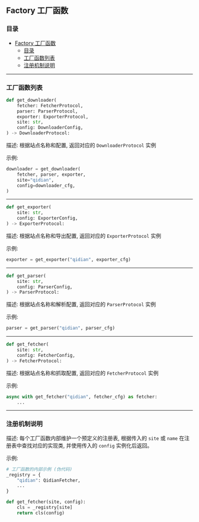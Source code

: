 ## Factory 工厂函数

### 目录

- [Factory 工厂函数](#factory-工厂函数)
  - [目录](#目录)
  - [工厂函数列表](#工厂函数列表)
  - [注册机制说明](#注册机制说明)

---

### 工厂函数列表

```python
def get_downloader(
    fetcher: FetcherProtocol,
    parser: ParserProtocol,
    exporter: ExporterProtocol,
    site: str,
    config: DownloaderConfig,
) -> DownloaderProtocol:
```

描述: 根据站点名称和配置, 返回对应的 `DownloaderProtocol` 实例

示例:

```python
downloader = get_downloader(
    fetcher, parser, exporter,
    site="qidian",
    config=downloader_cfg,
)
```

---

```python
def get_exporter(
    site: str,
    config: ExporterConfig,
) -> ExporterProtocol:
```

描述: 根据站点名称和导出配置, 返回对应的 `ExporterProtocol` 实例

示例:

```python
exporter = get_exporter("qidian", exporter_cfg)
```

---

```python
def get_parser(
    site: str,
    config: ParserConfig,
) -> ParserProtocol:
```

描述: 根据站点名称和解析配置, 返回对应的 `ParserProtocol` 实例

示例:

```python
parser = get_parser("qidian", parser_cfg)
```

---

```python
def get_fetcher(
    site: str,
    config: FetcherConfig,
) -> FetcherProtocol:
```

描述: 根据站点名称和抓取配置, 返回对应的 `FetcherProtocol` 实例

示例:

```python
async with get_fetcher("qidian", fetcher_cfg) as fetcher:
    ...
```

---

### 注册机制说明

描述: 每个工厂函数内部维护一个预定义的注册表, 根据传入的 `site` 或 `name` 在注册表中查找对应的实现类, 并使用传入的 `config` 实例化后返回。

示例:

```python
# 工厂函数的内部示例 (伪代码)
_registry = {
    "qidian": QidianFetcher,
    ...
}

def get_fetcher(site, config):
    cls = _registry[site]
    return cls(config)
```
